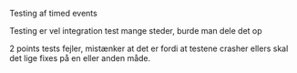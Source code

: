 Testing af timed events

Testing er vel integration test mange steder, burde man dele det op

2 points tests fejler, mistænker at det er fordi at testene crasher ellers skal det lige fixes på en eller anden måde. 

